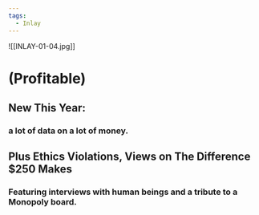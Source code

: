 ```yaml
---
tags:
  - Inlay
---
```

![[INLAY-01-04.jpg]]
# (Profitable)
## New This Year:
### a lot of data on a lot of money.
## Plus Ethics Violations, Views on The Difference $250 Makes
### Featuring interviews with human beings and a tribute to a Monopoly board.